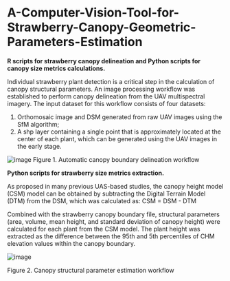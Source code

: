 # A-Computer-Vision-Tool-for-Strawberry-Canopy-Geometric-Parameters-Estimation
**R scripts for strawberry canopy delineation and Python scripts for canopy size metrics calculations.**

Individual strawberry plant detection is a critical step in the calculation of canopy structural parameters. An image processing workflow was established to perform canopy delineation from the UAV multispectral imagery. The input dataset for this workflow consists of four datasets: 
1) Orthomosaic image and DSM generated from raw UAV images using the SfM algorithm;  
2) A shp layer containing a single point that is approximately located at the center of each plant, which can be generated using the UAV images in the early stage.

![image](https://github.com/TimothyCaiwang/A-Computer-Vision-Tool-for-Strawberry-Canopy-Geometric-Parameters-Estimation/assets/41359035/b68135a9-9871-4415-abd6-e1e503b006ff)
Figure 1. Automatic canopy boundary delineation workflow




**Python scripts for strawberry size metrics extraction.**

As proposed in many previous UAS-based studies, the canopy height model (CSM) model can be obtained by subtracting the Digital Terrain Model (DTM) from the DSM, which was calculated as:
CSM = DSM - DTM
 
Combined with the strawberry canopy boundary file, structural parameters (area, volume, mean height, and standard deviation of canopy height) were calculated for each plant from the CSM model. The plant height was extracted as the difference between the 95th and 5th percentiles of CHM elevation values within the canopy boundary.

![image](https://github.com/TimothyCaiwang/A-Computer-Vision-Tool-for-Strawberry-Canopy-Geometric-Parameters-Estimation/assets/41359035/942373d5-afea-4d35-8258-334931e5442b)

Figure 2. Canopy structural parameter estimation workflow
